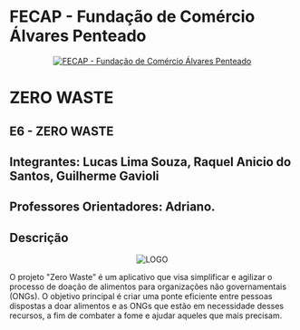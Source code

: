 # FECAP - Fundação de Comércio Álvares Penteado

<p align="center">
<a href= "https://www.fecap.br/"><img src="https://encrypted-tbn0.gstatic.com/images?q=tbn:ANd9GcRhZPrRa89Kma0ZZogxm0pi-tCn_TLKeHGVxywp-LXAFGR3B1DPouAJYHgKZGV0XTEf4AE&usqp=CAU" alt="FECAP - Fundação de Comércio Álvares Penteado" border="0"></a>
</p>

# ZERO WASTE

## E6 - ZERO WASTE

## Integrantes: Lucas Lima Souza, Raquel Anicio do Santos, Guilherme Gavioli</a>

## Professores Orientadores: Adriano.

## Descrição

<p align="center">
<img src="https://media.discordapp.net/attachments/1087878145765560342/1087879636152762408/1-removebg-preview.png?width=406&height=406" alt="LOGO" border="0">


O projeto "Zero Waste” é um aplicativo que visa simplificar e agilizar o processo de doação de alimentos para organizações não governamentais (ONGs). O objetivo principal é criar uma ponte eficiente entre pessoas dispostas a doar alimentos e as ONGs que estão em necessidade desses recursos, a fim de combater a fome e ajudar aqueles que mais precisam.
<br><br>

